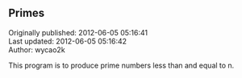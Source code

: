 ## Primes  
Originally published: 2012-06-05 05:16:41  
Last updated: 2012-06-05 05:16:42  
Author: wycao2k   
  
This program is to produce prime numbers less than and equal to n.